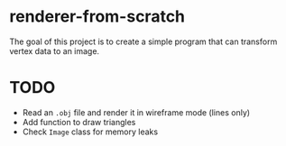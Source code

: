 # renderer-from-scratch

The goal of this project is to create a simple program that can transform vertex data to an image.

# TODO

- Read an `.obj` file and render it in wireframe mode (lines only)
- Add function to draw triangles
- Check `Image` class for memory leaks